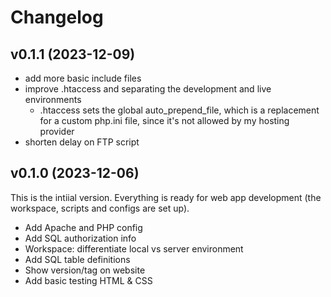 # Changelog


## v0.1.1 (2023-12-09)

- add more basic include files
- improve .htaccess and separating the development and live environments
    - .htaccess sets the global auto_prepend_file, which is a replacement for 
      a custom php.ini file, since it's not allowed by my hosting provider
- shorten delay on FTP script


## v0.1.0 (2023-12-06)


This is the intiial version. Everything is ready for web app development (the 
workspace, scripts and configs are set up).

- Add Apache and PHP config
- Add SQL authorization info
- Workspace: differentiate local vs server environment
- Add SQL table definitions
- Show version/tag on website
- Add basic testing HTML & CSS
